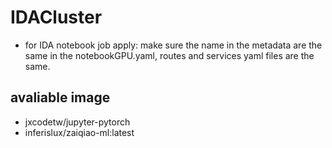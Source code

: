 # IDACluster
 
 - for IDA notebook job apply: make sure the name in the metadata are the same in the notebookGPU.yaml, routes and services yaml files are the same.
    
## avaliable image 
- jxcodetw/jupyter-pytorch
- inferislux/zaiqiao-ml:latest